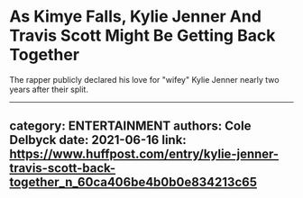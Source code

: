 # As Kimye Falls, Kylie Jenner And Travis Scott Might Be Getting Back Together

The rapper publicly declared his love for "wifey" Kylie Jenner nearly two years after their split.

---
category: ENTERTAINMENT
authors: Cole Delbyck
date: 2021-06-16
link: https://www.huffpost.com/entry/kylie-jenner-travis-scott-back-together_n_60ca406be4b0b0e834213c65
---
